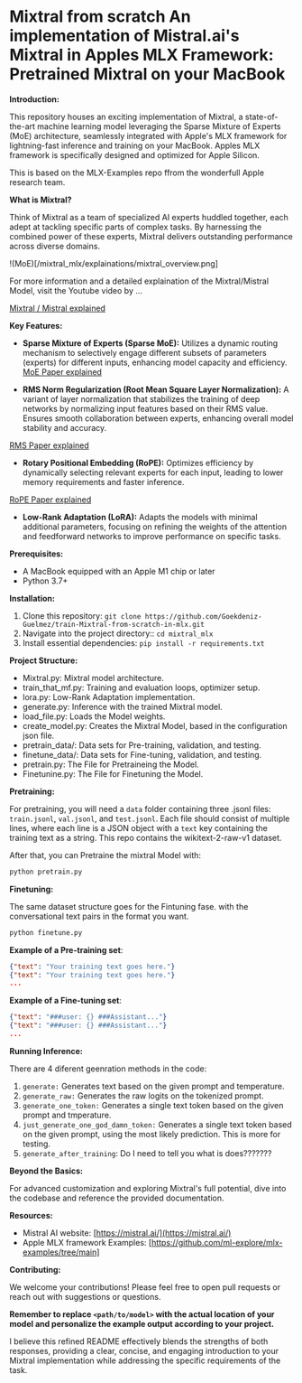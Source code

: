 # **Mixtral from scratch**  An implementation of Mistral.ai's Mixtral in Apples MLX Framework: Pretrained Mixtral on your MacBook

**Introduction:**

This repository houses an exciting implementation of Mixtral, a state-of-the-art machine learning model leveraging the Sparse Mixture of Experts (MoE) architecture, seamlessly integrated with Apple's MLX framework for lightning-fast inference and training on your MacBook. Apples MLX framework is specifically designed and optimized for Apple Silicon.

This is based on the MLX-Examples repo ffrom the wonderfull Apple research team.

**What is Mixtral?**

Think of Mixtral as a team of specialized AI experts huddled together, each adept at tackling specific parts of complex tasks. By harnessing the combined power of these experts, Mixtral delivers outstanding performance across diverse domains.

!(MoE)[/mixtral_mlx/explainations/mixtral_overview.png]

For more information and a detailed explaination of the Mixtral/Mistral Model, visit the Youtube video by ...

[Mixtral / Mistral explained](https://youtu.be/UiX8K-xBUpE?si=bKlUWhjl0_lJEsjF)

**Key Features:**

- **Sparse Mixture of Experts (Sparse MoE):** Utilizes a dynamic routing mechanism to selectively engage different subsets of parameters (experts) for different inputs, enhancing model capacity and efficiency.
[MoE Paper explained](https://youtu.be/mwO6v4BlgZQ?si=3uVt8Atrk_JvVlAQ)

- **RMS Norm Regularization (Root Mean Square Layer Normalization):** A variant of layer normalization that stabilizes the training of deep networks by normalizing input features based on their RMS value. Ensures smooth collaboration between experts, enhancing overall model stability and accuracy.

[RMS Paper explained](https://youtu.be/mwO6v4BlgZQ?si=3uVt8Atrk_JvVlAQ)

- **Rotary Positional Embedding (RoPE):** Optimizes efficiency by dynamically selecting relevant experts for each input, leading to lower memory requirements and faster inference.

[RoPE Paper explained](https://youtu.be/mwO6v4BlgZQ?si=3uVt8Atrk_JvVlAQ)

- **Low-Rank Adaptation (LoRA):** Adapts the models with minimal additional parameters, focusing on refining the weights of the attention and feedforward networks to improve performance on specific tasks.

**Prerequisites:**

- A MacBook equipped with an Apple M1 chip or later
- Python 3.7+

**Installation:**

1. Clone this repository: `git clone https://github.com/Goekdeniz-Guelmez/train-Mixtral-from-scratch-in-mlx.git`
2. Navigate into the project directory:: `cd mixtral_mlx`
2. Install essential dependencies: `pip install -r requirements.txt`

**Project Structure:**

- Mixtral.py: Mixtral model architecture.
- train_that_mf.py: Training and evaluation loops, optimizer setup.
- lora.py: Low-Rank Adaptation implementation.
- generate.py: Inference with the trained Mixtral model.
- load_file.py: Loads the Model weights.
- create_model.py: Creates the Mixtral Model, based in the configuration json file.
- pretrain_data/: Data sets for Pre-training, validation, and testing.
- finetune_data/: Data sets for Fine-tuning, validation, and testing.
- pretrain.py: The File for Pretraineing the Model.
- Finetunine.py: The File for Finetuning the Model.

**Pretraining:**

For pretraining, you will need a `data` folder containing three .jsonl files: `train.jsonl`, `val.jsonl`, and `test.jsonl`. Each file should consist of multiple lines, where each line is a JSON object with a `text` key containing the training text as a string. This repo contains the wikitext-2-raw-v1 dataset.

After that, you can Pretraine the mixtral Model with:

```sh
python pretrain.py
```

**Finetuning:**

The same dataset structure goes for the Fintuning fase. with the conversational text pairs in the format you want.

```sh
python finetune.py
```

**Example of a Pre-training set**:
```json
{"text": "Your training text goes here."}
{"text": "Your training text goes here."}
...
```

**Example of a Fine-tuning set**:
```json
{"text": "###user: {} ###Assistant..."}
{"text": "###user: {} ###Assistant..."}
...
```

**Running Inference:**

There are 4 diferent geenration methods in the code:

1. `generate:` Generates text based on the given prompt and temperature.
2. `generate_raw:` Generates the raw logits on the tokenized prompt.
3. `generate_one_token:` Generates a single text token based on the given prompt and tmperature.
4. `just_generate_one_god_damn_token:` Generates a single text token based on the given prompt, using the most likely prediction. This is more for testing.
5. `generate_after_training`: Do I need to tell you what is does???????

**Beyond the Basics:**

For advanced customization and exploring Mixtral's full potential, dive into the codebase and reference the provided documentation.

**Resources:**

- Mistral AI website: [https://mistral.ai/](https://mistral.ai/)
- Apple MLX framework Examples: [https://github.com/ml-explore/mlx-examples/tree/main]

**Contributing:**

We welcome your contributions! Please feel free to open pull requests or reach out with suggestions or questions.

**Remember to replace `<path/to/model>` with the actual location of your model and personalize the example output according to your project.**

I believe this refined README effectively blends the strengths of both responses, providing a clear, concise, and engaging introduction to your Mixtral implementation while addressing the specific requirements of the task.
